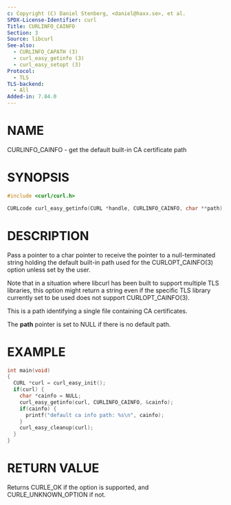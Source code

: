 ```yaml
---
c: Copyright (C) Daniel Stenberg, <daniel@haxx.se>, et al.
SPDX-License-Identifier: curl
Title: CURLINFO_CAINFO
Section: 3
Source: libcurl
See-also:
  - CURLINFO_CAPATH (3)
  - curl_easy_getinfo (3)
  - curl_easy_setopt (3)
Protocol:
  - TLS
TLS-backend:
  - All
Added-in: 7.84.0
---
```


# NAME

CURLINFO_CAINFO - get the default built-in CA certificate path

# SYNOPSIS

~~~c
#include <curl/curl.h>

CURLcode curl_easy_getinfo(CURL *handle, CURLINFO_CAINFO, char **path);
~~~

# DESCRIPTION

Pass a pointer to a char pointer to receive the pointer to a null-terminated
string holding the default built-in path used for the CURLOPT_CAINFO(3)
option unless set by the user.

Note that in a situation where libcurl has been built to support multiple TLS
libraries, this option might return a string even if the specific TLS library
currently set to be used does not support CURLOPT_CAINFO(3).

This is a path identifying a single file containing CA certificates.

The **path** pointer is set to NULL if there is no default path.

# EXAMPLE

~~~c
int main(void)
{
  CURL *curl = curl_easy_init();
  if(curl) {
    char *cainfo = NULL;
    curl_easy_getinfo(curl, CURLINFO_CAINFO, &cainfo);
    if(cainfo) {
      printf("default ca info path: %s\n", cainfo);
    }
    curl_easy_cleanup(curl);
  }
}
~~~

# RETURN VALUE

Returns CURLE_OK if the option is supported, and CURLE_UNKNOWN_OPTION if not.

